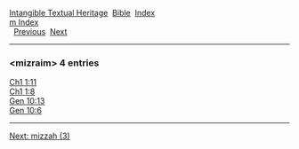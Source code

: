 [Intangible Textual Heritage](../../index)  [Bible](../index) 
[Index](index)   
[m Index](_m_)  
  [Previous](c07506)  [Next](c07508) 

------------------------------------------------------------------------

### &lt;mizraim&gt; 4 entries

[Ch1 1:11](../kjv/ch1001.htm#011)  
[Ch1 1:8](../kjv/ch1001.htm#008)  
[Gen 10:13](../kjv/gen010.htm#013)  
[Gen 10:6](../kjv/gen010.htm#006)  

------------------------------------------------------------------------

[Next: mizzah (3)](c07508)

